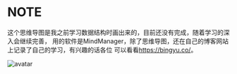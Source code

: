 # NOTE
这个思维导图是我之前学习数据结构时画出来的，目前还没有完成，随着学习的深入会继续完善，
用的软件是MindManager，除了思维导图，还在自己的博客网站上记录了自己的学习，有兴趣的话各位
可以看看<a>https://bingyu.co/</a>。

![avatar](https://github.com/BingYu-track/algorithm004-01/raw/master/Week%20%E9%A2%84%E4%B9%A0%E5%91%A8/id_511/swdt.jpg)

  


